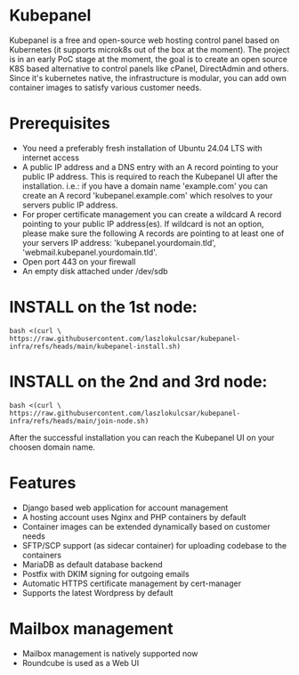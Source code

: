 # Kubepanel

Kubepanel is a free and open-source web hosting control panel based on Kubernetes (it supports microk8s out of the box at the moment).
The project is in an early PoC stage at the moment, the goal is to create an open source K8S based alternative to control panels like cPanel, DirectAdmin and others.
Since it's kubernetes native, the infrastructure is modular, you can add own container images to satisfy various customer needs.

# Prerequisites

- You need a preferably fresh installation of Ubuntu 24.04 LTS with internet access 
- A public IP address and a DNS entry with an A record pointing to your public IP address. This is required to reach the Kubepanel UI after the installation. i.e.: if you have a domain name 'example.com' you can create an A record 'kubepanel.example.com' which resolves to your servers public IP address.
- For proper certificate management you can create a wildcard A record pointing to your public IP address(es). If wildcard is not an option, please make sure the following A records are pointing to at least one of your servers IP address: 'kubepanel.yourdomain.tld', 'webmail.kubepanel.yourdomain.tld'.
- Open port 443 on your firewall
- An empty disk attached under /dev/sdb
  
# INSTALL on the 1st node:

```
bash <(curl \
https://raw.githubusercontent.com/laszlokulcsar/kubepanel-infra/refs/heads/main/kubepanel-install.sh)
```
# INSTALL on the 2nd and 3rd node:

```
bash <(curl \
https://raw.githubusercontent.com/laszlokulcsar/kubepanel-infra/refs/heads/main/join-node.sh)
```

After the successful installation you can reach the Kubepanel UI on your choosen domain name.


# Features

- Django based web application for account management
- A hosting account uses Nginx and PHP containers by default
- Container images can be extended dynamically based on customer needs
- SFTP/SCP support (as sidecar container) for uploading codebase to the containers
- MariaDB as default database backend
- Postfix with DKIM signing for outgoing emails
- Automatic HTTPS certificate management by cert-manager
- Supports the latest Wordpress by default

# Mailbox management

- Mailbox management is natively supported now
- Roundcube is used as a Web UI
